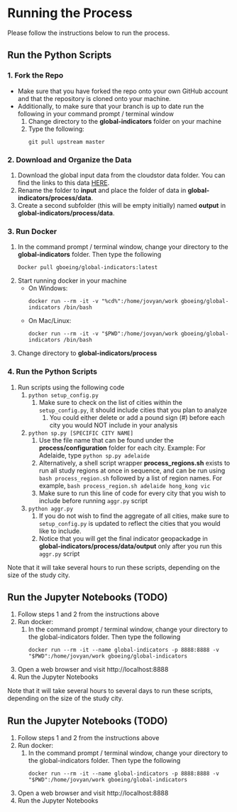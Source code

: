 # Running the Process
Please follow the instructions below to run the process.

## Run the Python Scripts

### 1. Fork the Repo
- Make sure that you have forked the repo onto your own GitHub account and that the repository is cloned onto your machine.
- Additionally, to make sure that your branch is up to date run the following in your command prompt / terminal window
    1. Change directory to the **global-indicators** folder on your machine
    1. Type the following:
        ```
        git pull upstream master
        ```

### 2. Download and Organize the Data
1.  Download the global input data from the cloudstor data folder. You can find the links to this data [HERE](https://docs.google.com/document/d/1NnV3g8uj0OnOQFkFIR5IbT60HO2PiF3SLoZpUUTL3B0/edit?ts=5ecc5e75).
1.  Rename the folder to **input** and place the folder of data in **global-indicators/process/data**.
1.  Create a second subfolder (this will be empty initially) named **output** in **global-indicators/process/data**.

### 3. Run Docker
1.  In the command prompt / terminal window, change your directory to the **global-indicators** folder. Then type the following
    ```
    Docker pull gboeing/global-indicators:latest
    ```
1.  Start running docker in your machine
    - On Windows:
        ```
        docker run --rm -it -v "%cd%":/home/jovyan/work gboeing/global-indicators /bin/bash
        ```
    - On Mac/Linux:
        ```
        docker run --rm -it -v "$PWD":/home/jovyan/work gboeing/global-indicators /bin/bash
        ```
1. Change directory to **global-indicators/process**

### 4. Run the Python Scripts
1.  Run scripts using the following code
    1.  ```python setup_config.py```
        1. Make sure to check on the list of cities within the ``setup_config.py``, it should include cities that you plan to analyze  
            1. You could either delete or add a pound sign (#) before each city you would NOT include in your analysis
    1.  ```python sp.py [SPECIFIC CITY NAME]```
        1.  Use the file name that can be found under the **process/configuration** folder for each city. Example: For Adelaide, type ```python sp.py adelaide```
        1.  Alternatively, a shell script wrapper **process_regions.sh** exists to run all study regions at once in sequence, and can be run using ```bash process_region.sh``` followed by a list of region names. For example,  ```bash process_region.sh adelaide hong_kong vic```
        1.  Make sure to run this line of code for every city that you wish to include before running ``aggr.py`` script
    1.  ```python aggr.py```
        1. If you do not wish to find the aggregate of all cities, make sure to ``setup_config.py`` is updated to reflect the cities that you would like to include. 
        1. Notice that you will get the final indicator geopackadge in **global-indicators/process/data/output** only after you run this ``aggr.py`` script

Note that it will take several hours to run these scripts, depending on the size of the study city.


## Run the Jupyter Notebooks (TODO)

1. Follow steps 1 and 2 from the instructions above
1. Run docker:
    1. In the command prompt / terminal window, change your directory to the global-indicators folder. Then type the following
         ```
         docker run --rm -it --name global-indicators -p 8888:8888 -v "$PWD":/home/jovyan/work gboeing/global-indicators
        ```
2. Open a web browser and visit http://localhost:8888
3. Run the Jupyter Notebooks

Note that it will take several hours to several days to run these scripts, depending on the size of the study city.


## Run the Jupyter Notebooks (TODO)

1. Follow steps 1 and 2 from the instructions above
1. Run docker:
    1. In the command prompt / terminal window, change your directory to the global-indicators folder. Then type the following
         ```
         docker run --rm -it --name global-indicators -p 8888:8888 -v "$PWD":/home/jovyan/work gboeing/global-indicators
        ```
2. Open a web browser and visit http://localhost:8888
3. Run the Jupyter Notebooks

